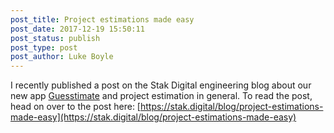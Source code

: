 ```yaml
---
post_title: Project estimations made easy
post_date: 2017-12-19 15:50:11
post_status: publish
post_type: post
post_author: Luke Boyle
---
```


I recently published a post on the Stak Digital
engineering blog about our new app [Guesstimate](https://guesstimate.io) and project estimation in general. To read the post, head on over to the
post here: [https://stak.digital/blog/project-estimations-made-easy](https://stak.digital/blog/project-estimations-made-easy)
